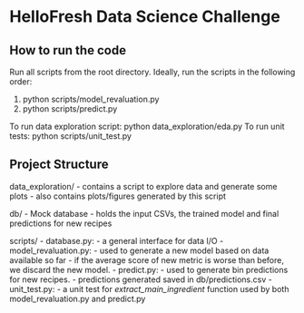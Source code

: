 # HelloFresh Data Science Challenge

## How to run the code

Run all scripts from the root directory. Ideally, run the scripts in the following order:

1. python scripts/model_revaluation.py
2. python scripts/predict.py

To run data exploration script: python data_exploration/eda.py
To run unit tests: python scripts/unit_test.py

## Project Structure

data_exploration/
    - contains a script to explore data and generate some plots
    - also contains plots/figures generated by this script

db/
    - Mock database
    - holds the input CSVs, the trained model and final predictions for new recipes

scripts/
    - database.py:
        - a general interface for data I/O
    - model_revaluation.py:
        - used to generate a new model based on data available so far
        - if the average score of new metric is worse than before, we discard the new model.
    - predict.py:
        - used to generate bin predictions for new recipes.
        - predictions generated saved in db/predictions.csv
    - unit_test.py:
        - a unit test for *extract_main_ingredient* function used by both model_revaluation.py and predict.py
